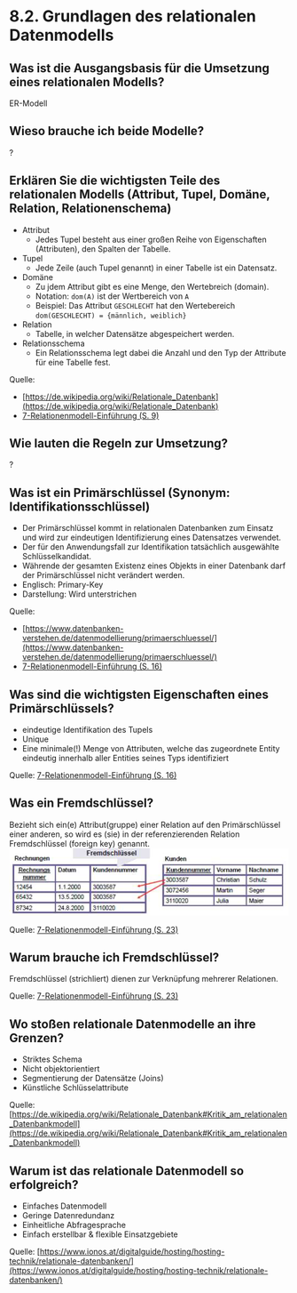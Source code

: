 # 8.2. Grundlagen des relationalen Datenmodells

## Was ist die Ausgangsbasis für die Umsetzung eines relationalen Modells?

ER-Modell

## Wieso brauche ich beide Modelle?

?

## Erklären Sie die wichtigsten Teile des relationalen Modells (Attribut, Tupel, Domäne, Relation, Relationenschema)

* Attribut
    * Jedes Tupel besteht aus einer großen Reihe von Eigenschaften (Attributen), den Spalten der Tabelle.
* Tupel
    * Jede Zeile (auch Tupel genannt) in einer Tabelle ist ein Datensatz.
* Domäne
    * Zu jdem Attribut gibt es eine Menge, den Wertebreich (domain).
    * Notation: `dom(A)` ist der Wertbereich von `A`
    * Beispiel: Das Attribut `GESCHLECHT` hat den Wertebereich `dom(GESCHLECHT) = {männlich, weiblich}`
* Relation
    * Tabelle, in welcher Datensätze abgespeichert werden.
* Relationsschema
    * Ein Relationsschema legt dabei die Anzahl und den Typ der Attribute für eine Tabelle fest.

Quelle:
* [https://de.wikipedia.org/wiki/Relationale_Datenbank](https://de.wikipedia.org/wiki/Relationale_Datenbank)
* [7-Relationenmodell-Einführung (S. 9)](../archiv/insy-game/jahrgang3/7-Relationenmodell-Einfu%CC%88hrung.pdf)

## Wie lauten die Regeln zur Umsetzung?

?

## Was ist ein Primärschlüssel (Synonym: Identifikationsschlüssel)

* Der Primärschlüssel kommt in relationalen Datenbanken zum Einsatz und wird zur eindeutigen Identifizierung eines Datensatzes verwendet.
* Der für den Anwendungsfall zur Identifikation tatsächlich ausgewählte Schlüsselkandidat.
* Währende der gesamten Existenz eines Objekts in einer Datenbank darf der Primärschlüssel nicht verändert werden.
* Englisch: Primary-Key
* Darstellung: Wird unterstrichen

Quelle:
* [https://www.datenbanken-verstehen.de/datenmodellierung/primaerschluessel/](https://www.datenbanken-verstehen.de/datenmodellierung/primaerschluessel/)
* [7-Relationenmodell-Einführung (S. 16)](../archiv/insy-game/jahrgang3/7-Relationenmodell-Einfu%CC%88hrung.pdf)

## Was sind die wichtigsten Eigenschaften eines Primärschlüssels?

* eindeutige Identifikation des Tupels
* Unique
* Eine minimale(!) Menge von Attributen, welche das zugeordnete Entity eindeutig innerhalb aller Entities seines Typs identifiziert

Quelle: [7-Relationenmodell-Einführung (S. 16)](../archiv/insy-game/jahrgang3/7-Relationenmodell-Einfu%CC%88hrung.pdf)

## Was ein Fremdschlüssel?

Bezieht sich ein(e) Attribut(gruppe) einer Relation auf den Primärschlüssel einer anderen, so wird es (sie) in der referenzierenden Relation Fremdschlüssel (foreign key) genannt.
![](./Fremdschuessel.png)

Quelle: [7-Relationenmodell-Einführung (S. 23)](../archiv/insy-game/jahrgang3/7-Relationenmodell-Einfu%CC%88hrung.pdf)

## Warum brauche ich Fremdschlüssel?

Fremdschlüssel (strichliert) dienen zur Verknüpfung mehrerer Relationen.

Quelle: [7-Relationenmodell-Einführung (S. 23)](../archiv/insy-game/jahrgang3/7-Relationenmodell-Einfu%CC%88hrung.pdf)

## Wo stoßen relationale Datenmodelle an ihre Grenzen?

* Striktes Schema
* Nicht objektorientiert
* Segmentierung der Datensätze (Joins)
* Künstliche Schlüsselattribute

Quelle: [https://de.wikipedia.org/wiki/Relationale_Datenbank#Kritik_am_relationalen_Datenbankmodell](https://de.wikipedia.org/wiki/Relationale_Datenbank#Kritik_am_relationalen_Datenbankmodell)

## Warum ist das relationale Datenmodell so erfolgreich? 

* Einfaches Datenmodell
* Geringe Datenredundanz
* Einheitliche Abfragesprache
* Einfach erstellbar & flexible Einsatzgebiete

Quelle: [https://www.ionos.at/digitalguide/hosting/hosting-technik/relationale-datenbanken/](https://www.ionos.at/digitalguide/hosting/hosting-technik/relationale-datenbanken/)